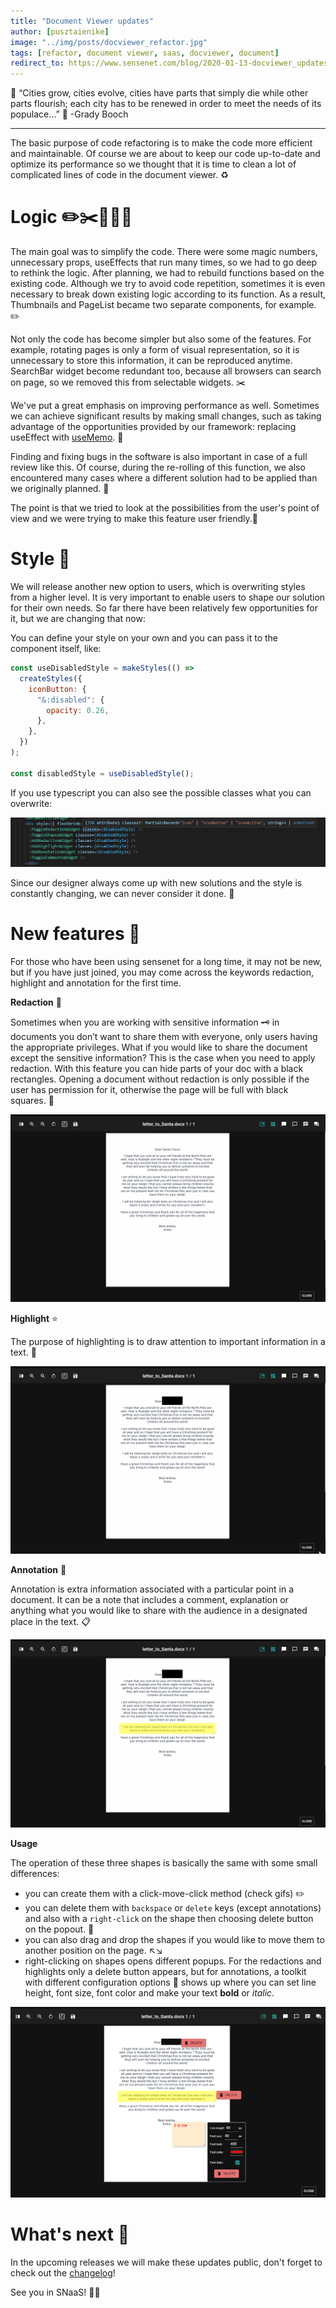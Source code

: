 ```yaml
---
title: "Document Viewer updates"
author: [pusztaienike]
image: "../img/posts/docviewer_refactor.jpg"
tags: [refactor, document viewer, saas, docviewer, document]
redirect_to: https://www.sensenet.com/blog/2020-01-13-docviewer_updates
---
```


🌇 “Cities grow, cities evolve, cities have parts that simply die while other parts flourish; each city has to be renewed in order to meet the needs of its populace…” 🌆 -Grady Booch

---

The basic purpose of code refactoring is to make the code more efficient and maintainable. Of course we are about to keep our code up-to-date and optimize its performance so we thought that it is time to clean a lot of complicated lines of code in the document viewer. ♻️

# Logic ✏️✂️🚀🐛👭

The main goal was to simplify the code. There were some magic numbers, unnecessary props, useEffects that run many times, so we had to go deep to rethink the logic. After planning, we had to rebuild functions based on the existing code. Although we try to avoid code repetition, sometimes it is even necessary to break down existing logic according to its function. As a result, Thumbnails and PageList became two separate components, for example. ✏️

Not only the code has become simpler but also some of the features. For example, rotating pages is only a form of visual representation, so it is unnecessary to store this information, it can be reproduced anytime. SearchBar widget become redundant too, because all browsers can search on page, so we removed this from selectable widgets. ✂️

We've put a great emphasis on improving performance as well. Sometimes we can achieve significant results by making small changes, such as taking advantage of the opportunities provided by our framework: replacing useEffect with [useMemo](https://reactjs.org/docs/hooks-reference.html#usememo). 🚀

Finding and fixing bugs in the software is also important in case of a full review like this. Of course, during the re-rolling of this function, we also encountered many cases where a different solution had to be applied than we originally planned. 🐛

The point is that we tried to look at the possibilities from the user's point of view and we were trying to make this feature user friendly.👭

# Style 🎨

We will release another new option to users, which is overwriting styles from a higher level. It is very important to enable users to shape our solution for their own needs. So far there have been relatively few opportunities for it, but we are changing that now:

You can define your style on your own and you can pass it to the component itself, like:

```javascript
const useDisabledStyle = makeStyles(() =>
  createStyles({
    iconButton: {
      "&:disabled": {
        opacity: 0.26,
      },
    },
  })
);

const disabledStyle = useDisabledStyle();
```

If you use typescript you can also see the possible classes what you can overwrite:

<p align="center">
<img src="/img/posts/docviewer/overwrite_styles.png">
</p>

Since our designer always come up with new solutions and the style is constantly changing, we can never consider it done. 🎡

# New features 🎉

For those who have been using sensenet for a long time, it may not be new, but if you have just joined, you may come across the keywords redaction, highlight and annotation for the first time.

**Redaction** 🔳

Sometimes when you are working with sensitive information 🗝️ in documents you don’t want to share them with everyone, only users having the appropriate privileges. What if you would like to share the document except the sensitive information? This is the case when you need to apply redaction.
With this feature you can hide parts of your doc with a black rectangles. Opening a document without redaction is only possible if the user has permission for it, otherwise the page will be full with black squares. 🙈

<p align="center">
<img src="/img/posts/docviewer/redaction.gif">
</p>

**Highlight** ⭐

The purpose of highlighting is to draw attention to important information in a text. 📑

<p align="center">
<img src="/img/posts/docviewer/highlight.gif">
</p>

**Annotation** 💬

Annotation is extra information associated with a particular point in a document. It can be a note that includes a comment, explanation or anything what you would like to share with the audience in a designated place in the text. 📋

<p align="center">
<img src="/img/posts/docviewer/annotation.gif">
</p>

**Usage**

The operation of these three shapes is basically the same with some small differences:
- you can create them with a click-move-click method (check gifs) ✏️
- you can delete them with `backspace` or `delete` keys (except annotations) and also with a `right-click` on the shape then choosing delete button on the popout. 🚮
- you can also drag and drop the shapes if you would like to move them to another position on the page. ↖️↘️
- right-clicking on shapes opens different popups. For the redactions and highlights only a delete button appears, but for annotations, a toolkit with different configuration options 🔧 shows up where you can set line height, font size, font color and make your text **bold** or _italic_.

<p align="center">
<img src="/img/posts/docviewer/right-click.png">
</p>

# What's next 📅

In the upcoming releases we will make these updates public, don't forget to check out the [changelog](https://www.sensenet.com/frontend-updates)!

See you in SNaaS! 🚀🎉

